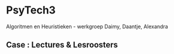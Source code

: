 # PsyTech3

Algoritmen en Heuristieken - werkgroep Daimy, Daantje, Alexandra

## Case : Lectures & Lesroosters


